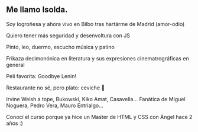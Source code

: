 ## Me llamo Isolda.
Soy logroñesa y ahora vivo en Bilbo tras hartárme de Madrid (amor-odio) 

Quiero tener más seguridad y desenvoltura con JS 

Pinto, leo, duermo, escucho música y patino 

Frikaza decimonónica en literatura y sus expresiones cinematrográficas en general 

Peli favorita: Goodbye Lenin! 

Restaurante no sé, pero plato: ceviche 🤤 

Irvine Welsh a tope, Bukowski, Kiko Amat, Casavella... Fanática de Miguel Noguera, Pedro Vera, Mauro Entrialgo... 

Conocí el curso porque ya hice un Master de HTML y CSS con Ángel hace 2 años :)
